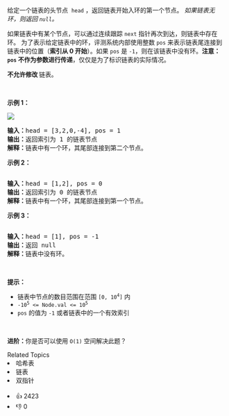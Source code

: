 <p>给定一个链表的头节点 &nbsp;<code>head</code>&nbsp;，返回链表开始入环的第一个节点。&nbsp;<em>如果链表无环，则返回&nbsp;<code>null</code>。</em></p>

<p>如果链表中有某个节点，可以通过连续跟踪 <code>next</code> 指针再次到达，则链表中存在环。 为了表示给定链表中的环，评测系统内部使用整数 <code>pos</code> 来表示链表尾连接到链表中的位置（<strong>索引从 0 开始</strong>）。如果 <code>pos</code> 是 <code>-1</code>，则在该链表中没有环。<strong>注意：<code>pos</code> 不作为参数进行传递</strong>，仅仅是为了标识链表的实际情况。</p>

<p><strong>不允许修改 </strong>链表。</p>

<ul> 
</ul>

<p>&nbsp;</p>

<p><strong>示例 1：</strong></p>

<p><img src="https://assets.leetcode.com/uploads/2018/12/07/circularlinkedlist.png" /></p>

<pre>
<strong>输入：</strong>head = [3,2,0,-4], pos = 1
<strong>输出：</strong>返回索引为 1 的链表节点
<strong>解释：</strong>链表中有一个环，其尾部连接到第二个节点。
</pre>

<p><strong>示例&nbsp;2：</strong></p>

<p><img alt="" src="https://assets.leetcode-cn.com/aliyun-lc-upload/uploads/2018/12/07/circularlinkedlist_test2.png" /></p>

<pre>
<strong>输入：</strong>head = [1,2], pos = 0
<strong>输出：</strong>返回索引为 0 的链表节点
<strong>解释：</strong>链表中有一个环，其尾部连接到第一个节点。
</pre>

<p><strong>示例 3：</strong></p>

<p><img alt="" src="https://assets.leetcode-cn.com/aliyun-lc-upload/uploads/2018/12/07/circularlinkedlist_test3.png" /></p>

<pre>
<strong>输入：</strong>head = [1], pos = -1
<strong>输出：</strong>返回 null
<strong>解释：</strong>链表中没有环。
</pre>

<p>&nbsp;</p>

<p><strong>提示：</strong></p>

<ul> 
 <li>链表中节点的数目范围在范围 <code>[0, 10<sup>4</sup>]</code> 内</li> 
 <li><code>-10<sup>5</sup> &lt;= Node.val &lt;= 10<sup>5</sup></code></li> 
 <li><code>pos</code> 的值为 <code>-1</code> 或者链表中的一个有效索引</li> 
</ul>

<p>&nbsp;</p>

<p><strong>进阶：</strong>你是否可以使用 <code>O(1)</code> 空间解决此题？</p>

<div><div>Related Topics</div><div><li>哈希表</li><li>链表</li><li>双指针</li></div></div><br><div><li>👍 2423</li><li>👎 0</li></div>